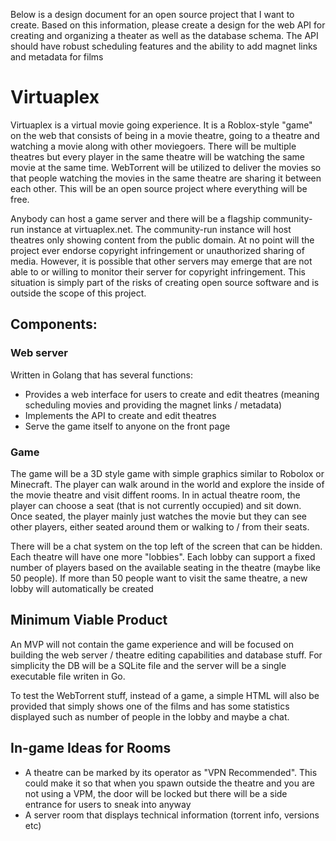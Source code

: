 Below is a design document for an open source project that I want to create. Based on this information, please create a design for the web API for creating and organizing a theater as well as the database schema. The API should have robust scheduling features and the ability to add magnet links and metadata for films

# Virtuaplex

Virtuaplex is a virtual movie going experience. It is a Roblox-style "game" on the web that consists of being in a movie theatre, going to a theatre and watching a movie along with other moviegoers. There will be multiple theatres but every player in the same theatre will be watching the same movie at the same time. WebTorrent will be utilized to deliver the movies so that people watching the movies in the same theatre are sharing it between each other. This will be an open source project where everything will be free.

Anybody can host a game server and there will be a flagship community-run instance at virtuaplex.net. The community-run instance will host theatres only showing content from the public domain. At no point will the project ever endorse copyright infringement or unauthorized sharing of media. However, it is possible that other servers may emerge that are not able to or willing to monitor their server for copyright infringement. This situation is simply part of the risks of creating open source software and is outside the scope of this project.

## Components:

### Web server

Written in Golang that has several functions:
- Provides a web interface for users to create and edit theatres (meaning scheduling movies and providing the magnet links / metadata)
- Implements the API to create and edit theatres
- Serve the game itself to anyone on the front page

### Game

The game will be a 3D style game with simple graphics similar to Robolox or Minecraft. The player can walk around in the world and explore the inside of the movie theatre and visit diffent rooms. In in actual theatre room, the player can choose a seat (that is not currently occupied) and sit down. Once seated, the player mainly just watches the movie but they can see other players, either seated around them or walking to / from their seats.

There will be a chat system on the top left of the screen that can be hidden. Each theatre will have one more "lobbies". Each lobby can support a fixed number of players based on the available seating in the theatre (maybe like 50 people). If more than 50 people want to visit the same theatre, a new lobby will automatically be created



## Minimum Viable Product

An MVP will not contain the game experience and will be focused on building the web server / theatre editing capabilities and database stuff. For simplicity the DB will be a SQLite file and the server will be a single executable file writen in Go.

To test the WebTorrent stuff, instead of a game, a simple HTML will also be provided that simply shows one of the films and has some statistics displayed such as number of people in the lobby and maybe a chat.



## In-game Ideas for Rooms
- A theatre can be marked by its operator as "VPN Recommended". This could make it so that when you spawn outside the theatre and you are not using a VPM, the door will be locked but there will be a side entrance for users to sneak into anyway
- A server room that displays technical information (torrent info, versions etc)

